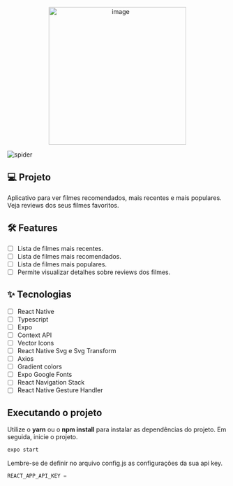 <p align="center">
  <img width="315" alt="image" src="https://user-images.githubusercontent.com/48930961/174232196-9c102739-f2a9-4690-bedb-b4bb17fa85df.png">
</p>


![spider](https://user-images.githubusercontent.com/48930961/176250118-5ec92752-c93a-4e34-a239-4d89eb195fcb.png)

## 💻 Projeto

Aplicativo para ver filmes recomendados, mais recentes e mais populares. Veja reviews dos seus filmes favoritos.

## :hammer_and_wrench: Features

- [ ] Lista de filmes mais recentes.
- [ ] Lista de filmes mais recomendados.
- [ ] Lista de filmes mais populares.
- [ ] Permite visualizar detalhes sobre reviews dos filmes.

## ✨ Tecnologias

- [ ] React Native
- [ ] Typescript
- [ ] Expo
- [ ] Context API
- [ ] Vector Icons
- [ ] React Native Svg e Svg Transform
- [ ] Axios
- [ ] Gradient colors
- [ ] Expo Google Fonts
- [ ] React Navigation Stack
- [ ] React Native Gesture Handler

## Executando o projeto

Utilize o **yarn** ou o **npm install** para instalar as dependências do projeto.
Em seguida, inicie o projeto.

```cl
expo start
```

Lembre-se de definir no arquivo config.js as configurações da sua api key.

```cl
REACT_APP_API_KEY =
```
